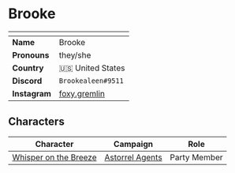 # Brooke

| []() | |
| --- | --- |
| **Name** | Brooke |
| **Pronouns** | they/she |
| **Country** | 🇺🇸 United States |
| **Discord** | `Brookealeen#9511` |
| **Instagram** | [foxy.gremlin](https://www.instagram.com/foxy.gremlin/) |

## Characters

| Character | Campaign | Role |
| --- | --- | --- |
| [Whisper on the Breeze](../astarus/people/whisper-on-the-breeze.md) | [Astorrel Agents](../campaigns/astorrel-agents/astorrel-agents.md) | Party Member |
